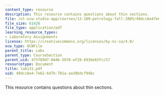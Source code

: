 ```yaml
---
content_type: resource
description: This resource contains questions about thin sections.
file: /ol-ocw-studio-app/courses/12-109-petrology-fall-2005/49dcc6e47e626d7b701aaa39bdcf94bc_lab131.pdf
file_size: 61426
file_type: application/pdf
learning_resource_types:
- Laboratory Assignments
license: https://creativecommons.org/licenses/by-nc-sa/4.0/
ocw_type: OCWFile
parent_title: Labs
parent_type: CourseSection
parent_uid: 475f89d7-044b-5978-ef28-6936e65fcc57
resourcetype: Document
title: lab131.pdf
uid: 49dcc6e4-7e62-6d7b-701a-aa39bdcf94bc
---
```

This resource contains questions about thin sections.